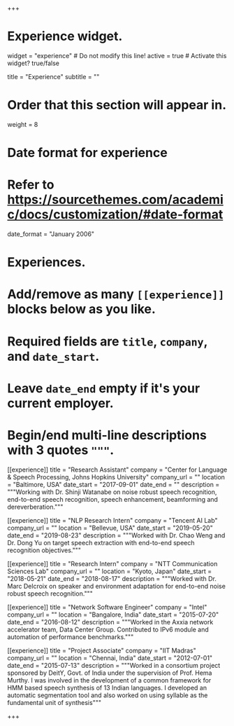 +++
# Experience widget.
widget = "experience"  # Do not modify this line!
active = true  # Activate this widget? true/false

title = "Experience"
subtitle = ""

# Order that this section will appear in.
weight = 8

# Date format for experience
#   Refer to https://sourcethemes.com/academic/docs/customization/#date-format
date_format = "January 2006"

# Experiences.
#   Add/remove as many `[[experience]]` blocks below as you like.
#   Required fields are `title`, `company`, and `date_start`.
#   Leave `date_end` empty if it's your current employer.
#   Begin/end multi-line descriptions with 3 quotes `"""`.
[[experience]]
  title = "Research Assistant"
  company = "Center for Language & Speech Processing, Johns Hopkins University"
  company_url = ""
  location = "Baltimore, USA"
  date_start = "2017-09-01"
  date_end = ""
  description = """Working with Dr. Shinji Watanabe on noise robust speech recognition, end-to-end speech recognition, speech enhancement, beamforming and dereverberation."""

[[experience]]
  title = "NLP Research Intern"
  company = "Tencent AI Lab"
  company_url = ""
  location = "Bellevue, USA"
  date_start = "2019-05-20"
  date_end = "2019-08-23"
  description = """Worked with Dr. Chao Weng and Dr. Dong Yu on target speech extraction with end-to-end speech recognition objectives."""

[[experience]]
  title = "Research Intern"
  company = "NTT Communication Sciences Lab"
  company_url = ""
  location = "Kyoto, Japan"
  date_start = "2018-05-21"
  date_end = "2018-08-17"
  description = """Worked with Dr. Marc Delcroix on speaker and environment adaptation for end-to-end noise robust speech recognition."""

[[experience]]
  title = "Network Software Engineer"
  company = "Intel"
  company_url = ""
  location = "Bangalore, India"
  date_start = "2015-07-20"
  date_end = "2016-08-12"
  description = """Worked in the Axxia network accelerator team, Data Center Group. Contributed to IPv6 module and automation of performance benchmarks."""

[[experience]]
  title = "Project Associate"
  company = "IIT Madras"
  company_url = ""
  location = "Chennai, India"
  date_start = "2012-07-01"
  date_end = "2015-07-13"
  description = """Worked in a consortium project sponsored by DeitY, Govt. of India under the supervision of Prof. Hema Murthy. I was involved in the development of a common framework for HMM based speech synthesis of 13 Indian languages. I developed an automatic segmentation tool and also worked on using syllable as the fundamental unit of synthesis"""

+++
